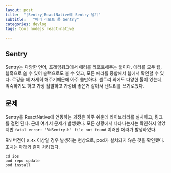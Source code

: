 ```yaml
---
layout: post
title:  "[Sentry]ReactNative에 Sentry 달기"
subtitle:   "에러 리포트 툴 Sentry"
categories: devlog
tags: tool nodejs react-native

---
```


## Sentry

Sentry는 다양한 언어, 프레임워크에서 에러를 리포트해주는 툴이다. 에러를 모두 웹, 웹훅으로 쏠 수 있어 슬랙으로도 볼 수 있고, 모든 에러를 종합해서 웹에서 확인할 수 있다. 로깅을 꽤 자세히 해주기때문에 아주 쓸만하다. 센트리 외에도 다양한 툴이 있는데, 익숙하기도 하고 가장 활발하고 가성비 좋은거 같아서 센트리를 쓰기로했다.

## 문제

Sentry를 ReactNative에 연동하는 과정은 아주 쉬운데 라이브러리를 설치하고, 링크를 걸면 된다. 근데 여기서 문제가 발생했다. 모든 상황에서 나타나는지는 확인하지 않았지만 `fatal error: 'RNSentry.h' file not found` 이러한 에러가 발생하였다.

RN 버전이 `0.4x` 이상일 경우 발생하는 현상으로, pod가 설치되지 않은 것을 확인했다. 조치는 아래와 같이 처리했다.

```
cd ios
pod repo update
pod install
```


